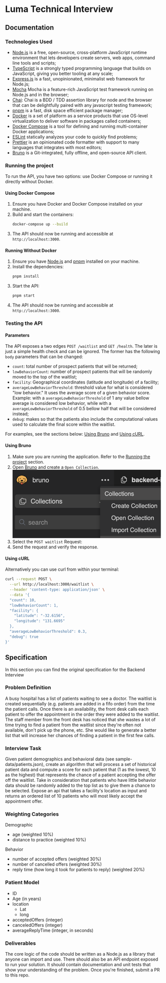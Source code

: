 # Luma Technical Interview

## Documentation

### Technologies Used

- [Node.js](https://nodejs.org/) is a free, open-source, cross-platform JavaScript runtime environment that lets developers create servers, web apps, command line tools and scripts;
- [TypeScript](https://www.typescriptlang.org/) is a strongly typed programming language that builds on JavaScript, giving you better tooling at any scale;
- [Express.js](https://expressjs.com/) is a fast, unopinionated, minimalist web framework for Node.js;
- [Mocha](https://mochajs.org/) Mocha is a feature-rich JavaScript test framework running on Node.js and in the browser;
- [Chai](https://www.chaijs.com/): Chai is a BDD / TDD assertion library for node and the browser that can be delightfully paired with any javascript testing framework;
- [pnpm](https://pnpm.io/) is a fast, disk space efficient package manager;
- [Docker](https://www.docker.com/) is a set of platform as a service products that use OS-level virtualization to deliver software in packages called containers;
- [Docker Compose](https://docs.docker.com/compose/) is a tool for defining and running multi-container Docker applications;
- [ESLint](https://eslint.org/) statically analyzes your code to quickly find problems;
- [Prettier](https://prettier.io/) is an opinionated code formatter with support to many languages that integrates with most editors;
- [Bruno](https://usebruno.com/) is a Git-integrated, fully offline, and open-source API client.

### Running the project

To run the API, you have two options: use Docker Compose or running it directly without Docker.

#### Using Docker Compose

1. Ensure you have Docker and Docker Compose installed on your machine.
2. Build and start the containers:
    ```sh
    docker-compose up --build
    ```
3. The API should now be running and accessible at `http://localhost:3000`.

#### Running Without Docker

1. Ensure you have [Node.js](https://nodejs.org/) and [pnpm](https://pnpm.io/) installed on your machine.
2. Install the dependencies:
    ```sh
    pnpm install
    ```
3. Start the API:
    ```sh
    pnpm start
    ```
4. The API should now be running and accessible at `http://localhost:3000`.

### Testing the API

#### Parameters

The API exposes a two edges `POST /waitlist` and `GET /health`. The later is just a simple health check and can be ignored. The former has the following `body` parameters that can be changed:

- `count`: total number of prospect patients that will be returned;
- `lowBehaviorCount`: number of prospect patients that will be randomly moved to the top of the waitlist;
- `facility`: Geographical coordinates (latitude and longitude) of a facility;
- `averageLowBehaviorThreshold`: threshold value for what is considered "low behavior." It uses the average score of a given behavior score. Example: with a `averageLowBehaviorThreshold` of 1 any value bellow average is considered low behavior, while with a `averageLowBehaviorThreshold` of 0.5 bellow half that will be considered instead;
- `debug`: makes so that the patients also include the computational values used to calculate the final score within the waitlist.

For examples, see the sections below: [Using Bruno](#using-bruno) and [Using cURL](#using-curl).

#### Using Bruno

1. Make sure you are running the application. Refer to the [Running the project](#running-the-project) section.
2. Open [Bruno](https://usebruno.com/) and create a `Open Collection`.
   ![](./docs/bruno--open-collection.png)
3. Select the `POST waitlist` Request:
4. Send the request and verify the response.

#### Using cURL

Alternatively you can use curl from within your terminal:

```sh
curl --request POST \
  --url http://localhost:3000/waitlist \
  --header 'content-type: application/json' \
  --data '{
  "count": 10,
  "lowBehaviorCount": 1,
  "facility": {
	"latitude": "-32.6156",
	"longitude": "131.6695"
  },
  "averageLowBehaviorThreshold": 0.3,
  "debug": true
}'
```

## Specification

In this section you can find the original specification for the Backend Interview

### Problem Definition

A busy hospital has a list of patients waiting to see a doctor. The waitlist is created sequentially (e.g. patients are added in a fifo order) from the time the patient calls. Once there is an availability, the front desk calls each patient to offer the appointment in the order they were added to the waitlist. The staff member from the front desk has noticed that she wastes a lot of time trying to find a patient from the waitlist since they&#39;re often not available, don&#39;t pick up the phone, etc. She would like to generate a better list that will increase her chances of finding a patient in the first few calls.

### Interview Task

Given patient demographics and behavioral data (see sample-data/patients.json), create an algorithm that will process a set of historical patient data and compute a score for each patient that (1 as the lowest, 10 as the highest) that represents the chance of a patient accepting the offer off the waitlist. Take in consideration that patients who have little behavior data should be randomly added to the top list as to give them a chance to be selected. Expose an api that takes a facility's location as input and returns an ordered list of 10 patients who will most likely accept the appointment offer.

### Weighting Categories

Demographic

- age (weighted 10%)
- distance to practice (weighted 10%)

Behavior

- number of accepted offers (weighted 30%)
- number of cancelled offers (weighted 30%)
- reply time (how long it took for patients to reply) (weighted 20%)

### Patient Model

- ID
- Age (in years)
- location
    - Lat
    - long
- acceptedOffers (integer)
- canceledOffers (integer)
- averageReplyTime (integer, in seconds)

### Deliverables

The core logic of the code should be written as a Node.js as a library that anyone can import and use. There should also be an API endpoint exposed to run your solution. It should contain documentation and unit tests that show your understanding of the problem. Once you&#39;re finished, submit a PR to this repo.
